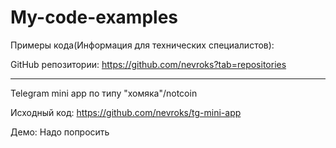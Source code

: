 # My-code-examples

Примеры кода(Информация для технических специалистов):

GitHub репозитории: https://github.com/nevroks?tab=repositories

******************************************
Telegram mini app по типу "хомяка"/notcoin 

Исходный код: https://github.com/nevroks/tg-mini-app

Демо: Надо попросить
